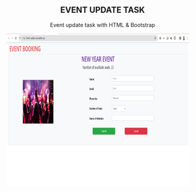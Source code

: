 <h2 align="center">EVENT UPDATE TASK </h2>

<p align="center"> Event update task with HTML & Bootstrap</p>

<img align="center" src="./Asset/EVENT-UPDATE TASK.png" alt="" style="width: 30rem; height: 25rem" />
